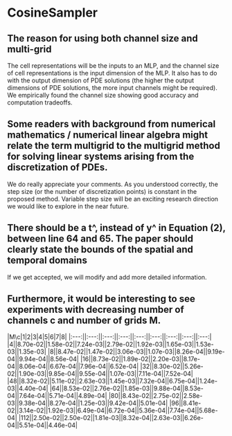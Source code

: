 # CosineSampler


## __The reason for using both channel size and multi-grid__<br>
The cell representations will be the inputs to an MLP, and the channel size of cell representations is the input dimension of the MLP. It also has to do with the output dimension of PDE solutions (the higher the output dimensions of PDE solutions, the more input channels might be required). We empirically found the channel size showing good accuracy and computation tradeoffs.

## __Some readers with background from numerical mathematics / numerical linear algebra might relate the term multigrid to the multigrid method for solving linear systems arising from the discretization of PDEs.__<br>
We do really appreciate your comments. As you understood correctly, the step size (or the number of discretization points) is constant in the proposed method. Variable step size will be an exciting research direction we would like to explore in the near future. 

## __There should be a t^, instead of y^ in Equation (2), between line 64 and 65. The paper should clearly state the bounds of the spatial and temporal domains__<br>
If we get accepted, we will modify and add more detailed information.

## __Furthermore, it would be interesting to see experiments with decreasing number of channels c and number of grids M.__<br>

|M\c|1|2|3|4|5|6|7|8|
|:---:||:---:||:---:||:---:||:---:||:---:||:---:||:---:||:---:|
|4||8.70e-02||1.58e-02||7.24e-03||2.79e-02||1.92e-03||1.65e-03||1.53e-03||1.35e-03|
|8||8.47e-02||1.47e-02||3.06e-03||1.07e-03||8.26e-04||9.19e-04||9.94e-04||8.56e-04|
|16||8.73e-02||1.89e-02||2.20e-03||8.17e-04||8.06e-04||6.67e-04||7.96e-04||6.52e-04|
|32||8.30e-02||5.26e-02||1.90e-03||9.85e-04||9.55e-04||1.07e-03||7.11e-04||7.52e-04|
|48||8.32e-02||5.11e-02||2.63e-03||1.45e-03||7.32e-04||6.75e-04||1.24e-03||4.40e-04|
|64||8.53e-02||2.76e-02||1.85e-03||9.88e-04||8.53e-04||7.64e-04||5.71e-04||4.89e-04|
|80||8.43e-02||2.75e-02||2.58e-03||9.38e-04||8.27e-04||1.25e-03||9.42e-04||5.01e-04|
|96||8.41e-02||3.14e-02||1.92e-03||6.49e-04||6.72e-04||5.36e-04||7.74e-04||5.68e-04|
|112||2.50e-02||2.50e-02||1.81e-03||8.32e-04||2.63e-03||6.26e-04||5.51e-04||4.46e-04|
